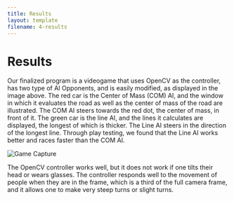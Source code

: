 ```yaml
---
title: Results
layout: template
filename: 4-results
--- 
```


# Results

Our finalized program is a videogame that uses OpenCV as the controller, has two type of AI Opponents, and is easily modified, as displayed in the image above. The red car is the Center of Mass (COM) AI, and the window in which it evaluates the road as well as the center of mass of the road are illustrated. The COM AI steers towards the red dot, the center of mass, in front of it. The green car is the line AI, and the lines it calculates are displayed, the longest of which is thicker. The Line AI steers in the direction of the longest line. Through play testing, we found that the Line AI works better and races faster than the COM AI. 

![Game Capture](http://wtrelease.github.io/Vision-Racing/PresentationLinks/Game_Capture1.png)

The OpenCV controller works well, but it does not work if one tilts their head or wears glasses. The controller responds well to the movement of people when they are in the frame, which is a third of the full camera frame, and it allows one to make very steep turns or slight turns.
